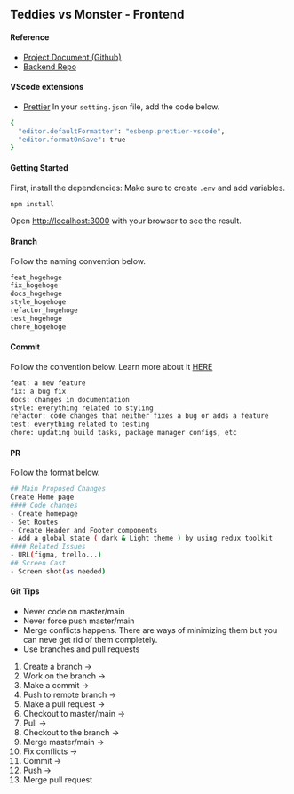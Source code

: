 ## Teddies vs Monster - Frontend

#### Reference

- [Project Document (Github)](https://gist.github.com/andasan/97312cf4f82cfac9362437078d839b40)
- [Backend Repo](https://github.com/jun-tsuno/teddies_backend.git)

#### VScode extensions

- [Prettier](https://marketplace.visualstudio.com/items?itemName=esbenp.prettier-vscode)
  In your `setting.json` file, add the code below.

```bash
{
  "editor.defaultFormatter": "esbenp.prettier-vscode",
  "editor.formatOnSave": true
}
```

#### Getting Started

First, install the dependencies:
Make sure to create `.env` and add variables.

```bash
npm install
```

Open [http://localhost:3000](http://localhost:3000) with your browser to see the result.

#### Branch

Follow the naming convention below.

```bash
feat_hogehoge
fix_hogehoge
docs_hogehoge
style_hogehoge
refactor_hogehoge
test_hogehoge
chore_hogehoge
```

#### Commit

Follow the convention below. Learn more about it [HERE](https://dev.to/chrissiemhrk/git-commit-message-5e21)

```bash
feat: a new feature
fix: a bug fix
docs: changes in documentation
style: everything related to styling
refactor: code changes that neither fixes a bug or adds a feature
test: everything related to testing
chore: updating build tasks, package manager configs, etc
```

#### PR

Follow the format below.

```bash
## Main Proposed Changes
Create Home page
#### Code changes
- Create homepage
- Set Routes
- Create Header and Footer components
- Add a global state ( dark & Light theme ) by using redux toolkit
#### Related Issues
- URL(figma, trello...)
## Screen Cast
- Screen shot(as needed)
```

#### Git Tips

- Never code on master/main
- Never force push master/main
- Merge conflicts happens. There are ways of minimizing them but you can neve get rid of them completely.
- Use branches and pull requests

1. Create a branch ->
2. Work on the branch ->
3. Make a commit ->
4. Push to remote branch ->
5. Make a pull request ->
6. Checkout to master/main ->
7. Pull ->
8. Checkout to the branch ->
9. Merge master/main ->
10. Fix conflicts ->
11. Commit ->
12. Push ->
13. Merge pull request
